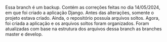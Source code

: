 Essa branch é um backup. Contém as correções feitas no dia 14/05/2024, em que foi criado a aplicação Django.
Antes das alterações, somente o projeto estava criado. Ainda, o repositório possuía arquivos soltos.
Agora, foi criada a aplicação e os arquivos soltos foram organizados.
Foram atualizadas com base na estrutura dos arquivos dessa branch as branches master e develop.
